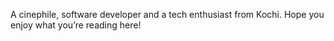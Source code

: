 A cinephile, software developer and a tech enthusiast from Kochi.
Hope you enjoy what you’re reading here!
